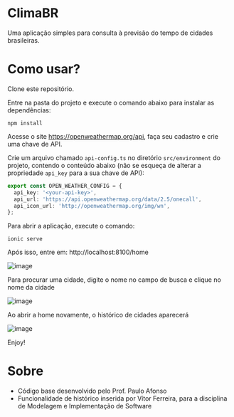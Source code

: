 # ClimaBR

Uma aplicação simples para consulta à previsão do tempo de cidades brasileiras.

# Como usar?

Clone este repositório.

Entre na pasta do projeto e execute o comando abaixo para instalar as dependências:

`npm install`

Acesse o site https://openweathermap.org/api, faça seu cadastro e crie uma chave de API.

Crie um arquivo chamado `api-config.ts` no diretório `src/environment` do projeto, contendo o conteúdo abaixo (não se esqueça de alterar a propriedade `api_key` para a sua chave de API):

```ts
export const OPEN_WEATHER_CONFIG = {
  api_key: '<your-api-key>',
  api_url: 'https://api.openweathermap.org/data/2.5/onecall',
  api_icon_url: 'http://openweathermap.org/img/wn',
};
```

Para abrir a aplicação, execute o comando:

`ionic serve`

Após isso, entre em: http://localhost:8100/home

![image](https://user-images.githubusercontent.com/42324938/143871843-2d284c3d-730e-4d97-a647-5cf545498f2b.png)

Para procurar uma cidade, digite o nome no campo de busca e clique no nome da cidade

![image](https://user-images.githubusercontent.com/42324938/143871959-af177e06-e083-4571-8a7e-6f411f7f7133.png)

Ao abrir a home novamente, o histórico de cidades aparecerá

![image](https://user-images.githubusercontent.com/42324938/143872156-52de02ad-9a45-4df5-b5e7-1b4153b705fb.png)

Enjoy!

# Sobre
- Código base desenvolvido pelo Prof. Paulo Afonso
- Funcionalidade de histórico inserida por Vítor Ferreira, para a disciplina de Modelagem e Implementação de Software
